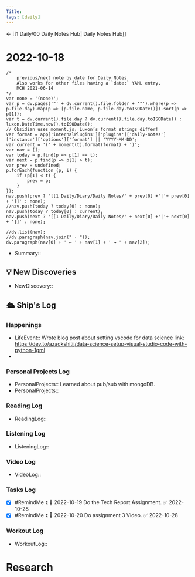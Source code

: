 ```yaml
---
Title:
tags: [daily]
---
```


<- [[1 Daily/00 Daily Notes Hub| Daily Notes Hub]]

# 2022-10-18
```dataviewjs
/*
    previous/next note by date for Daily Notes
    Also works for other files having a `date:` YAML entry.
    MCH 2021-06-14
*/
var none = '(none)';
var p = dv.pages('"' + dv.current().file.folder + '"').where(p => p.file.day).map(p => [p.file.name, p.file.day.toISODate()]).sort(p => p[1]);
var t = dv.current().file.day ? dv.current().file.day.toISODate() : luxon.DateTime.now().toISODate();
// Obsidian uses moment.js; Luxon’s format strings differ!
var format = app['internalPlugins']['plugins']['daily-notes']['instance']['options']['format'] || 'YYYY-MM-DD';
var current = '(' + moment(t).format(format) + ')';
var nav = [];
var today = p.find(p => p[1] == t);
var next = p.find(p => p[1] > t);
var prev = undefined;
p.forEach(function (p, i) {
    if (p[1] < t) {
        prev = p;
    }
});
nav.push(prev ? '[[1 Daily/Diary/Daily Notes/' + prev[0] +'|'+ prev[0] + ']]' : none);
//nav.push(today ? today[0] : none);
nav.push(today ? today[0] : current);
nav.push(next ? '[[1 Daily/Diary/Daily Notes/' + next[0] +'|'+ next[0] + ']]' : none);

//dv.list(nav);
//dv.paragraph(nav.join(" · "));
dv.paragraph(nav[0] + ' ← ' + nav[1] + ' → ' + nav[2]);
```
- Summary:: 

## 💡 New Discoveries
- NewDiscovery::

## 🛳️ Ship's Log

### Happenings
- LifeEvent:: Wrote blog post about setting vscode for data science link: https://dev.to/azadkshitij/data-science-setup-visual-studio-code-with-python-1gml 
- 

### Personal Projects Log
- PersonalProjects:: Learned about pub/sub with mongoDB.
- PersonalProjects:: 

### Reading Log
- ReadingLog:: 

### Listening Log
- ListeningLog::

### Video Log
- VideoLog::

### Tasks Log
- [x] #RemindMe ⏫ 📅 2022-10-19 Do the Tech Report Assignment. ✅ 2022-10-28
- [x] #RemindMe ⏫ 📅 2022-10-20 Do assignment 3 Video. ✅ 2022-10-28

### Workout Log
- WorkoutLog::

# Research

